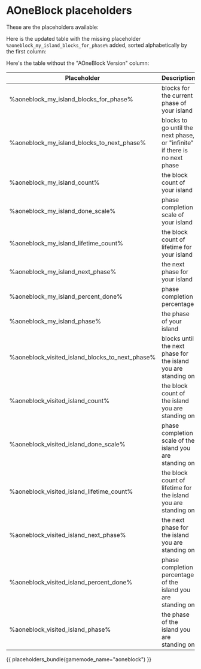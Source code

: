 # AOneBlock placeholders

These are the placeholders available:

Here is the updated table with the missing placeholder `%aoneblock_my_island_blocks_for_phase%` added, sorted alphabetically by the first column:

Here's the table without the "AOneBlock Version" column:

|Placeholder|Description|
|--- |--- |
|%aoneblock_my_island_blocks_for_phase%|blocks for the current phase of your island|
|%aoneblock_my_island_blocks_to_next_phase%|blocks to go until the next phase, or "infinite" if there is no next phase|
|%aoneblock_my_island_count%|the block count of your island|
|%aoneblock_my_island_done_scale%|phase completion scale of your island|
|%aoneblock_my_island_lifetime_count%|the block count of lifetime for your island|
|%aoneblock_my_island_next_phase%|the next phase for your island|
|%aoneblock_my_island_percent_done%|phase completion percentage|
|%aoneblock_my_island_phase%|the phase of your island|
|%aoneblock_visited_island_blocks_to_next_phase%|blocks until the next phase for the island you are standing on|
|%aoneblock_visited_island_count%|the block count of the island you are standing on|
|%aoneblock_visited_island_done_scale%|phase completion scale of the island you are standing on|
|%aoneblock_visited_island_lifetime_count%|the block count of lifetime for the island you are standing on|
|%aoneblock_visited_island_next_phase%|the next phase for the island you are standing on|
|%aoneblock_visited_island_percent_done%|phase completion percentage of the island you are standing on|
|%aoneblock_visited_island_phase%|the phase of the island you are standing on|

{{ placeholders_bundle(gamemode_name="aoneblock") }}
